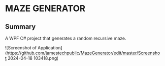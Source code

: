 # MAZE GENERATOR
## Summary
A WPF C# project that generates a random recursive maze.

![Screenshot of Application](https://github.com/jamestechpublic/MazeGenerator/edit/master/Screenshot 2024-04-18 103418.png)


